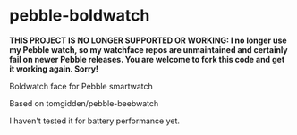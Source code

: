 pebble-boldwatch
================

**THIS PROJECT IS NO LONGER SUPPORTED OR WORKING: I no longer use my Pebble watch, so my watchface repos are unmaintained and certainly fail on newer Pebble releases. You are welcome to fork this code and get it working again. Sorry!**

Boldwatch face for Pebble smartwatch

Based on tomgidden/pebble-beebwatch

I haven't tested it for battery performance yet.
